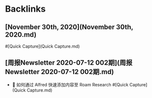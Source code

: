 
# Backlinks
## [November 30th, 2020](November 30th, 2020.md)

#[Quick Capture](Quick Capture.md)

## [周报Newsletter 2020-07-12 002期](周报Newsletter 2020-07-12 002期.md)
- 🦾 如何通过 Alfred 快速添加内容至 Roam Research #[Quick Capture](Quick Capture.md)

